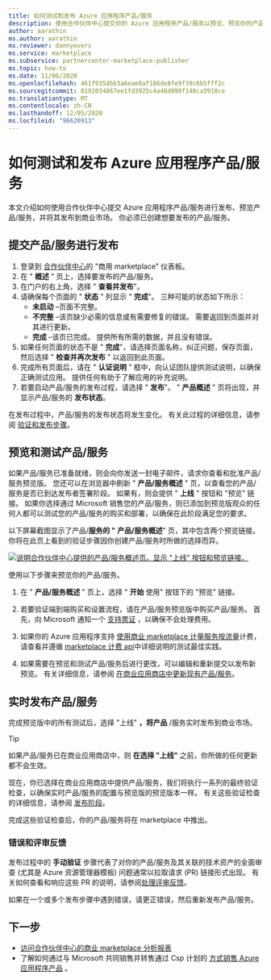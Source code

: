 ```yaml
---
title: 如何测试和发布 Azure 应用程序产品/服务
description: 使用合作伙伴中心提交你的 Azure 应用程序产品/服务以预览、预览你的产品/服务并进行测试，然后将其发布到 Microsoft 商用 marketplace。
author: aarathin
ms.author: aarathin
ms.reviewer: dannyevers
ms.service: marketplace
ms.subservice: partnercenter-marketplace-publisher
ms.topic: how-to
ms.date: 11/06/2020
ms.openlocfilehash: 461f9354bb3a6eae0af186de8fe9f39c6b5fff2c
ms.sourcegitcommit: 8192034867ee1fd3925c4a48d890f140ca3918ce
ms.translationtype: MT
ms.contentlocale: zh-CN
ms.lasthandoff: 12/05/2020
ms.locfileid: "96620913"
---
```

# <a name="how-to-test-and-publish-an-azure-application-offer"></a>如何测试和发布 Azure 应用程序产品/服务

本文介绍如何使用合作伙伴中心提交 Azure 应用程序产品/服务进行发布、预览产品/服务，并将其发布到商业市场。 你必须已创建想要发布的产品/服务。

## <a name="submit-your-offer-for-publishing"></a>提交产品/服务进行发布

1. 登录到 [合作伙伴中心](https://partner.microsoft.com/dashboard/commercial-marketplace/overview)的 "商用 marketplace" 仪表板。
1. 在 " **概述** " 页上，选择要发布的产品/服务。
1. 在门户的右上角，选择 " **查看并发布**"。
1. 请确保每个页面的 " **状态** " 列显示 " **完成**"。 三种可能的状态如下所示：
    - **未启动** –页面不完整。
    - **不完整** –该页缺少必需的信息或有需要修复的错误。 需要返回到页面并对其进行更新。
    - **完成** –该页已完成。 提供所有所需的数据，并且没有错误。
1. 如果任何页面的状态不是 " **完成**"，请选择页面名称，纠正问题，保存页面，然后选择 " **检查并再次发布** " 以返回到此页面。
1. 完成所有页面后，请在 " **认证说明** " 框中，向认证团队提供测试说明，以确保正确测试应用。 提供任何有助于了解应用的补充说明。
1. 若要启动产品/服务的发布过程，请选择 " **发布**"。 " **产品概述** " 页将出现，并显示产品/服务的 **发布状态**。

在发布过程中，产品/服务的发布状态将发生变化。 有关此过程的详细信息，请参阅 [验证和发布步骤](review-publish-offer.md#validation-and-publishing-steps)。

## <a name="preview-and-test-your-offer"></a>预览和测试产品/服务

如果产品/服务已准备就绪，则会向你发送一封电子邮件，请求你查看和批准产品/服务预览版。 您还可以在浏览器中刷新 " **产品/服务概述** " 页，以查看您的产品/服务是否已到达发布者签署阶段。 如果有，则会提供 " **上线** " 按钮和 "预览" 链接。 如果你选择通过 Microsoft 销售您的产品/服务，则已添加到预览版观众的任何人都可以测试您的产品/服务的购买和部署，以确保在此阶段满足您的要求。

以下屏幕截图显示了产品/**服务的 "** **产品/服务概述**" 页，其中包含两个预览链接。 你将在此页上看到的验证步骤因你创建产品/服务时所做的选择而异。

[![说明合作伙伴中心提供的产品/服务概述页。显示 "上线" 按钮和预览链接。](media/create-new-azure-app-offer/azure-app-publish-status.png)](media/create-new-azure-app-offer/azure-app-publish-status.png#lightbox)

使用以下步骤来预览你的产品/服务。

1. 在 " **产品/服务概述** " 页上，选择 " **开始** 使用" 按钮下的 "预览" 链接。 

1. 若要验证端到端购买和设置流程，请在产品/服务预览版中购买产品/服务。 首先，向 Microsoft 通知一个 [支持票证](https://aka.ms/marketplacesupport) ，以确保不会处理费用。

1. 如果你的 Azure 应用程序支持 [使用商业 marketplace 计量服务按流量](./partner-center-portal/azure-app-metered-billing.md)计费，请查看并遵循 [marketplace 计费 api](./partner-center-portal/marketplace-metering-service-apis.md#development-and-testing-best-practices)中详细说明的测试最佳实践。

1. 如果需要在预览和测试产品/服务后进行更改，可以编辑和重新提交以发布新预览。 有关详细信息，请参阅 [在商业应用商店中更新现有产品/服务](./partner-center-portal/update-existing-offer.md)。

## <a name="publish-your-offer-live"></a>实时发布产品/服务

完成预览版中的所有测试后，选择 "上线" **，将产品** /服务实时发布到商业市场。

   > [!TIP]
   > 如果产品/服务已在商业应用商店中，则 **在选择 "上线"** 之前，你所做的任何更新都不会生效。

现在，你已选择在商业应用商店中提供产品/服务，我们将执行一系列的最终验证检查，以确保实时产品/服务的配置与预览版的预览版本一样。 有关这些验证检查的详细信息，请参阅 [发布阶段](review-publish-offer.md#publish-phase)。

完成这些验证检查后，你的产品/服务将在 marketplace 中推出。

### <a name="errors-and-review-feedback"></a>错误和评审反馈

发布过程中的 **手动验证** 步骤代表了对你的产品/服务及其关联的技术资产的全面审查 (尤其是 Azure 资源管理器模板) 问题通常以拉取请求 (PR) 链接形式出现。 有关如何查看和响应这些 PR 的说明，请参阅[处理评审反馈](partner-center-portal/azure-apps-review-feedback.md)。

如果在一个或多个发布步骤中遇到错误，请更正错误，然后重新发布产品/服务。

## <a name="next-step"></a>下一步

- [访问合作伙伴中心的商业 marketplace 分析报表](partner-center-portal/analytics.md)
- 了解如何通过与 Microsoft 共同销售并转售通过 Csp 计划的 [方式销售 Azure 应用程序产品](create-new-azure-apps-offer-marketing.md) 。
